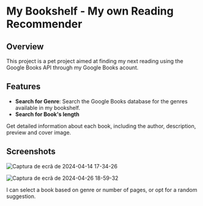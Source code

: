 # My Bookshelf - My own Reading Recommender

## Overview

This project is a pet project aimed at finding my next reading using the Google Books API through my Google Books acount.

## Features

- **Search for Genre**: Search the Google Books database for the genres available in my bookshelf.
- **Search for Book's length**

Get detailed information about each book, including the author, description, preview and cover image.


## Screenshots

![Captura de ecrã de 2024-04-14 17-34-26](https://github.com/AndreiaMsT/my-bookshelf/assets/115187957/00b10ac1-b9c1-4053-9b93-177eee32678e)


![Captura de ecrã de 2024-04-26 18-59-32](https://github.com/AndreiaMsT/my-bookshelf/assets/115187957/fdd5eccb-c77a-4b56-aa54-c5e00251ce70)

I can select a book based on genre or number of pages, or opt for a random suggestion.
